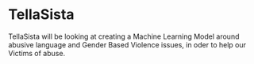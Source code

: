 # TellaSista
TellaSista will be looking at creating a Machine Learning Model around abusive language and Gender Based Violence issues, in oder to help our Victims of abuse.
